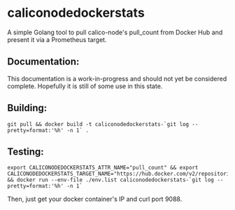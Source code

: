 # caliconodedockerstats
A simple Golang tool to pull calico-node's pull_count from Docker Hub and present it via a Prometheus target.
## Documentation:
This documentation is a work-in-progress and should not yet be considered complete. Hopefully it is still of some use in this state.
## Building:
```
git pull && docker build -t caliconodedockerstats-`git log --pretty=format:'%h' -n 1` .
```
## Testing:
```
export CALICONODEDOCKERSTATS_ATTR_NAME="pull_count" && export CALICONODEDOCKERSTATS_TARGET_NAME="https://hub.docker.com/v2/repositories/calico/node/" && docker run --env-file ./env.list caliconodedockerstats-`git log --pretty=format:'%h' -n 1`
```
Then, just get your docker container's IP and curl port 9088.

